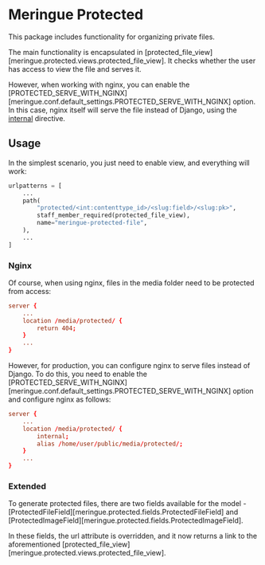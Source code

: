 # Meringue Protected

This package includes functionality for organizing private files.

The main functionality is encapsulated in [protected_file_view][meringue.protected.views.protected_file_view]. It checks whether the user has access to view the file and serves it.

However, when working with nginx, you can enable the [PROTECTED_SERVE_WITH_NGINX][meringue.conf.default_settings.PROTECTED_SERVE_WITH_NGINX] option. In this case, nginx itself will serve the file instead of Django, using the [internal](https://nginx.org/en/docs/http/ngx_http_core_module.html#internal) directive.


## Usage

In the simplest scenario, you just need to enable view, and everything will work:

```python
urlpatterns = [
    ...
    path(
        "protected/<int:contenttype_id>/<slug:field>/<slug:pk>",
        staff_member_required(protected_file_view),
        name="meringue-protected-file",
    ),
    ...
]
```


### Nginx

Of course, when using nginx, files in the media folder need to be protected from access:

```conf
server {
    ...
    location /media/protected/ {
        return 404;
    }
    ...
}
```

However, for production, you can configure nginx to serve files instead of Django. To do this, you need to enable the [PROTECTED_SERVE_WITH_NGINX][meringue.conf.default_settings.PROTECTED_SERVE_WITH_NGINX] option and configure nginx as follows:

```conf
server {
    ...
    location /media/protected/ {
        internal;
        alias /home/user/public/media/protected/;
    }
    ...
}
```


### Extended

To generate protected files, there are two fields available for the model - [ProtectedFileField][meringue.protected.fields.ProtectedFileField] and [ProtectedImageField][meringue.protected.fields.ProtectedImageField].

In these fields, the url attribute is overridden, and it now returns a link to the aforementioned [protected_file_view][meringue.protected.views.protected_file_view].

